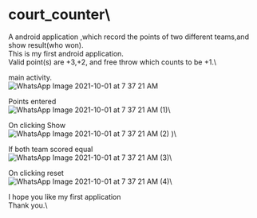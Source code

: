 # court_counter\
A android application ,which record the points of two different teams,and show result(who won).\
This is my first android application.\
Valid point(s) are +3,+2, and free throw which counts to be +1.\

main activity.\
 ![WhatsApp Image 2021-10-01 at 7 37 21 AM](https://user-images.githubusercontent.com/88109183/135701615-c7099eb8-4789-4574-8019-31a7bcfe8ea0.jpeg)


Points entered\
![WhatsApp Image 2021-10-01 at 7 37 21 AM (1)](https://user-images.githubusercontent.com/88109183/135701435-090e269c-8eca-4824-967e-1a26b0858af2.jpeg)\

On clicking Show\
![WhatsApp Image 2021-10-01 at 7 37 21 AM (2)](https://user-images.githubusercontent.com/88109183/135701438-99fe2fe2-a228-4763-b972-5ea0acfe7df2.jpeg)
)\

If both team scored equal\
![WhatsApp Image 2021-10-01 at 7 37 21 AM (3)](https://user-images.githubusercontent.com/88109183/135701440-db458833-5156-440f-8f9f-4cddc270f574.jpeg)\

On clicking reset\
![WhatsApp Image 2021-10-01 at 7 37 21 AM (4)](https://user-images.githubusercontent.com/88109183/135701446-8b6ec2b3-fa88-4855-b04a-fdf559981f3c.jpeg)\

I hope you like my first application\
Thank you.\





